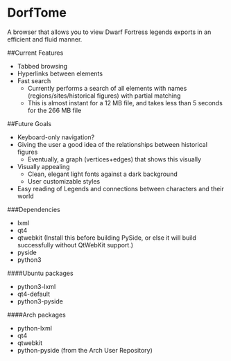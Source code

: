DorfTome
=================

A browser that allows you to view Dwarf Fortress legends exports in an efficient and fluid manner.

##Current Features
* Tabbed browsing
* Hyperlinks between elements
* Fast search
    + Currently performs a search of all elements with names (regions/sites/historical figures) with partial matching
    + This is almost instant for a 12 MB file, and takes less than 5 seconds for the 266 MB file

##Future Goals

* Keyboard-only navigation?
* Giving the user a good idea of the relationships between historical figures
    + Eventually, a graph (vertices+edges) that shows this visually
* Visually appealing
   + Clean, elegant light fonts against a dark background
   + User customizable styles
* Easy reading of Legends and connections between characters and their world

###Dependencies
* lxml
* qt4
* qtwebkit (Install this before building PySide, or else it will build successfully without QtWebKit support.)
* pyside
* python3

####Ubuntu packages
* python3-lxml
* qt4-default
* python3-pyside

####Arch packages
* python-lxml
* qt4
* qtwebkit
* python-pyside (from the Arch User Repository)
